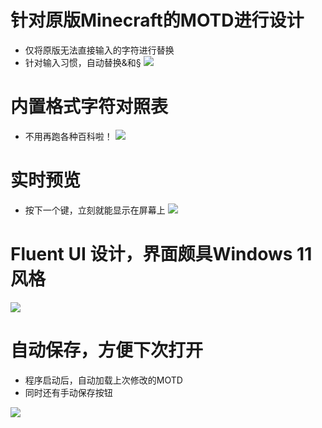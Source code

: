 # 针对原版Minecraft的MOTD进行设计
- 仅将原版无法直接输入的字符进行替换
- 针对输入习惯，自动替换&和§
![](https://akz.moe/upload/image.png)

# 内置格式字符对照表
- 不用再跑各种百科啦！
![](https://akz.moe/upload/1698984411832.png)
# 实时预览
- 按下一个键，立刻就能显示在屏幕上
![](https://akz.moe/upload/1698984585424.png)

# Fluent UI 设计，界面颇具Windows 11风格
![](https://akz.moe/upload/1698984550259.png)
# 自动保存，方便下次打开
- 程序启动后，自动加载上次修改的MOTD
- 同时还有手动保存按钮

![](https://akz.moe/upload/image-kwvw.png)

